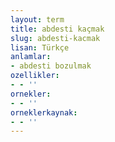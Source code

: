 ```yaml
---
layout: term
title: abdesti kaçmak
slug: abdesti-kacmak
lisan: Türkçe
anlamlar:
- abdesti bozulmak
ozellikler:
- - ''
ornekler:
- - ''
orneklerkaynak:
- - ''
---
```

